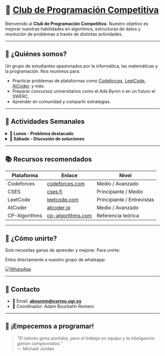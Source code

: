 
# 🧠 [Club de Programación Competitiva](https://algoritmiaugr.github.io/)

Bienvenido al **Club de Programación Competitiva**. Nuestro objetivo es mejorar nuestras habilidades en algoritmos, estructuras de datos y resolución de problemas a través de distintas actividades.

---

## 🚀 ¿Quiénes somos?

Un grupo de estudiantes apasionados por la informática, las matemáticas y la programación. Nos reunimos para:

- Practicar problemas de plataformas como [Codeforces](https://codeforces.com), [LeetCode](https://leetcode.com), [AtCoder](https://atcoder.jp), y más.
- Preparar concursos universitarios como el Ada Byron o en un futuro el SWERC.
- Aprender en comunidad y compartir estrategias.

---

## 📅 Actividades Semanales

<details>
  <summary><strong>📌 Lunes - Problema destacado</strong></summary>
  Publicamos un problema representativo y discutimos diferentes formas de abordarlo.
</details>

<details>
  <summary><strong>🧪 Sábado - Discusión de soluciones</strong></summary>
  Analizamos en grupo las soluciones del simulacro, detectamos errores comunes y aprendemos nuevas técnicas.
</details>

---

## 📚 Recursos recomendados

| Plataforma | Enlace | Nivel |
|------------|--------|-------|
| Codeforces | [codeforces.com](https://codeforces.com) | Medio / Avanzado |
| CSES       | [cses.fi](https://cses.fi/problemset/)   | Principiante / Medio |
| LeetCode   | [leetcode.com](https://leetcode.com)     | Principiante / Entrevistas |
| AtCoder    | [atcoder.jp](https://atcoder.jp)         | Medio / Avanzado |
| CP-Algorithms | [cp-algorithms.com](https://cp-algorithms.com) | Referencia teórica |

---

## 🎯 ¿Cómo unirte?

Solo necesitas ganas de aprender y mejorar. Para unirte:

Entra directamente a nuestro grupo de whatsapp:

<a href="https://chat.whatsapp.com/EJP8DQe7Zqe2nk9QTO17z0
" target="_blank">
<img src="https://img.shields.io/badge/Unirse%20al%20WhatsApp-25D366?style=for-the-badge&logo=whatsapp&logoColor=white" alt="WhatsApp">
</a>

---

## 💬 Contacto

- 📧 Email: **abourom@correo.ugr.es**
- 🧠 Coordinador: Adam Bourbahh Romero

---

## 🏁 ¡Empecemos a programar!

> _"El talento gana partidos, pero el trabajo en equipo y la inteligencia ganan campeonatos."_  
> — Michael Jordan

